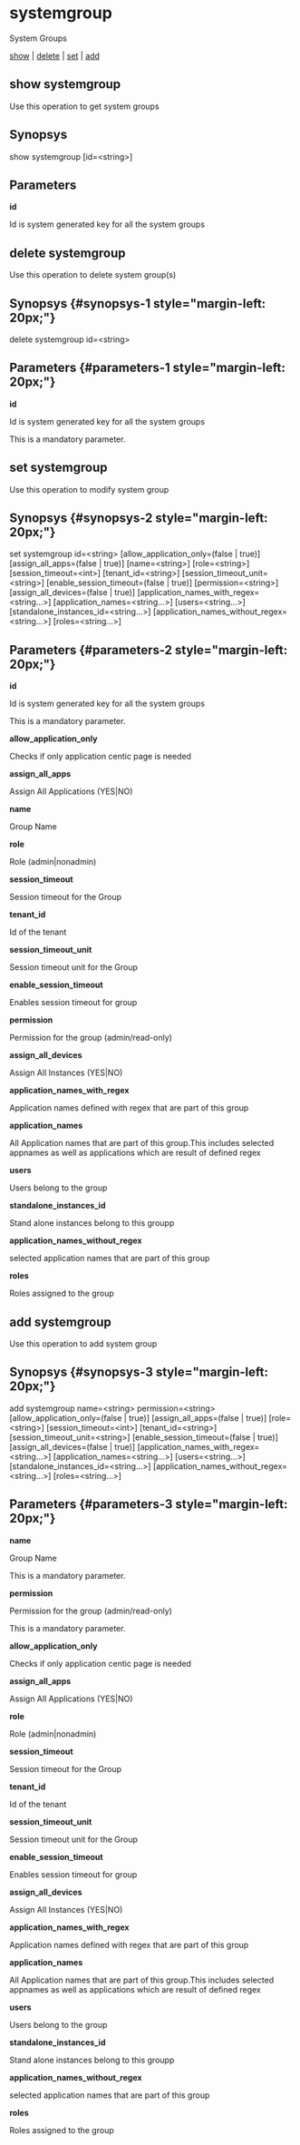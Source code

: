 # systemgroup

System Groups

[show](#show%20systemgroup) | [delete](#delete%20systemgroup) | [set](#set%20systemgroup) | [add](#add%20systemgroup)

## show systemgroup

Use this operation to get system groups

## Synopsys 

show systemgroup \[id=&lt;string&gt;\]

## Parameters 

**id**

Id is system generated key for all the system groups

## delete systemgroup

Use this operation to delete system group(s)

## Synopsys {#synopsys-1 style="margin-left: 20px;"}

delete systemgroup id=&lt;string&gt;

## Parameters {#parameters-1 style="margin-left: 20px;"}

**id**

Id is system generated key for all the system groups

This is a mandatory parameter.

## set systemgroup

Use this operation to modify system group

## Synopsys {#synopsys-2 style="margin-left: 20px;"}

set systemgroup id=&lt;string&gt; \[allow\_application\_only=(false | true)\] \[assign\_all\_apps=(false | true)\] \[name=&lt;string&gt;\] \[role=&lt;string&gt;\] \[session\_timeout=&lt;int&gt;\] \[tenant\_id=&lt;string&gt;\] \[session\_timeout\_unit=&lt;string&gt;\] \[enable\_session\_timeout=(false | true)\] \[permission=&lt;string&gt;\] \[assign\_all\_devices=(false | true)\] \[application\_names\_with\_regex=&lt;string...&gt;\] \[application\_names=&lt;string...&gt;\] \[users=&lt;string...&gt;\] \[standalone\_instances\_id=&lt;string...&gt;\] \[application\_names\_without\_regex=&lt;string...&gt;\] \[roles=&lt;string...&gt;\]

## Parameters {#parameters-2 style="margin-left: 20px;"}

**id**

Id is system generated key for all the system groups

This is a mandatory parameter.

**allow\_application\_only**

Checks if only application centic page is needed

**assign\_all\_apps**

Assign All Applications (YES|NO)

**name**

Group Name

**role**

Role (admin|nonadmin)

**session\_timeout**

Session timeout for the Group

**tenant\_id**

Id of the tenant

**session\_timeout\_unit**

Session timeout unit for the Group

**enable\_session\_timeout**

Enables session timeout for group

**permission**

Permission for the group (admin/read-only)

**assign\_all\_devices**

Assign All Instances (YES|NO)

**application\_names\_with\_regex**

Application names defined with regex that are part of this group

**application\_names**

All Application names that are part of this group.This includes selected appnames as well as applications which are result of defined regex

**users**

Users belong to the group

**standalone\_instances\_id**

Stand alone instances belong to this groupp

**application\_names\_without\_regex**

selected application names that are part of this group

**roles**

Roles assigned to the group

## add systemgroup

Use this operation to add system group

## Synopsys {#synopsys-3 style="margin-left: 20px;"}

add systemgroup name=&lt;string&gt; permission=&lt;string&gt; \[allow\_application\_only=(false | true)\] \[assign\_all\_apps=(false | true)\] \[role=&lt;string&gt;\] \[session\_timeout=&lt;int&gt;\] \[tenant\_id=&lt;string&gt;\] \[session\_timeout\_unit=&lt;string&gt;\] \[enable\_session\_timeout=(false | true)\] \[assign\_all\_devices=(false | true)\] \[application\_names\_with\_regex=&lt;string...&gt;\] \[application\_names=&lt;string...&gt;\] \[users=&lt;string...&gt;\] \[standalone\_instances\_id=&lt;string...&gt;\] \[application\_names\_without\_regex=&lt;string...&gt;\] \[roles=&lt;string...&gt;\]

## Parameters {#parameters-3 style="margin-left: 20px;"}

**name**

Group Name

This is a mandatory parameter.

**permission**

Permission for the group (admin/read-only)

This is a mandatory parameter.

**allow\_application\_only**

Checks if only application centic page is needed

**assign\_all\_apps**

Assign All Applications (YES|NO)

**role**

Role (admin|nonadmin)

**session\_timeout**

Session timeout for the Group

**tenant\_id**

Id of the tenant

**session\_timeout\_unit**

Session timeout unit for the Group

**enable\_session\_timeout**

Enables session timeout for group

**assign\_all\_devices**

Assign All Instances (YES|NO)

**application\_names\_with\_regex**

Application names defined with regex that are part of this group

**application\_names**

All Application names that are part of this group.This includes selected appnames as well as applications which are result of defined regex

**users**

Users belong to the group

**standalone\_instances\_id**

Stand alone instances belong to this groupp

**application\_names\_without\_regex**

selected application names that are part of this group

**roles**

Roles assigned to the group
